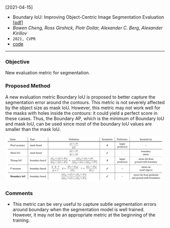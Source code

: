 [2021-04-15]
- Boundary IoU: Improving Object-Centric Image Segmentation Evaluation [[pdf]](https://arxiv.org/pdf/2103.16562.pdf) 
- *Bowen Cheng, Ross Girshick, Piotr Dollar, Alexander C. Berg, Alexander Kirillov*
- `2021, CVPR`
- [code](https://bowenc0221.github.io/boundary-iou/)

****

### Objective
New evaluation metric for segmentation.

### Proposed Method
A new evaluation metric Boundary IoU is proposed to better capture the segmentation error around the contours. This metric is not severely affected by the object size as mask IoU. However, this metric may not work well for the masks with holes inside the contours: it could yield a perfect score in these cases. Thus, the Boundary AP, which is the minimum of Boundary IoU and mask IoU, can be used since most of the boundary IoU values are smaller than the mask IoU.

![Alt text](https://github.com/han-liu/Papers/blob/master/figures/Boundary%20IoU.png?raw=true)


### Comments

- This metric can be very useful to capture subtle segmentation errors around boundary when the segmentation model is well trained. However, it may not be an appropriate metric at the beginning of the training.